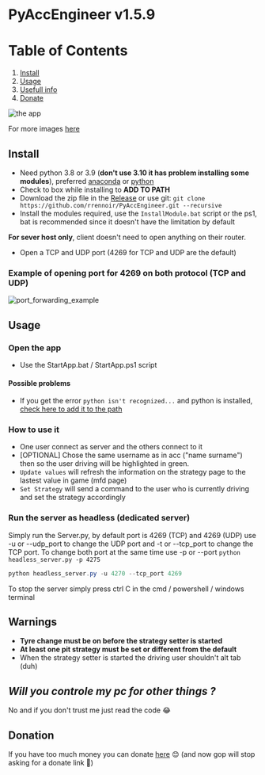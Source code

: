 # PyAccEngineer v1.5.9

# Table of Contents

1. [Install](#install)
2. [Usage](#usage)
3. [Usefull info](#warnings)
4. [Donate](#donation)

![the app](https://i.imgur.com/lCR0e42.png)

For more images [here](https://imgur.com/a/ZlYYni5)

## Install

- Need python 3.8 or 3.9 (**don't use 3.10 it has problem installing some modules**), preferred [anaconda](https://www.anaconda.com/products/individual) or [python](https://www.python.org/downloads/)
- Check to box while installing to **ADD TO PATH**
- Download the zip file in the [Release](https://github.com/rrennoir/PyAccEngineer/releases) or use git: `git clone https://github.com/rrennoir/PyAccEngineer.git --recursive`
- Install the modules required, use the `InstallModule.bat` script or the ps1, bat is recommended since it doesn't have the limitation by default

**For sever host only**, client doesn't need to open anything on their router.
- Open a TCP and UDP port (4269 for TCP and UDP are the default)

### Example of opening port for 4269 on both protocol (TCP and UDP)

![port_forwarding_example](https://user-images.githubusercontent.com/32205591/145807682-943e091b-3cd3-4818-b71d-825ce2d52b37.png)

## Usage

### Open the app

- Use the StartApp.bat / StartApp.ps1 script 

#### Possible problems

- If you get the error `python isn't recognized...` and python is installed, [check here to add it to the path](https://www.educative.io/edpresso/how-to-add-python-to-path-variable-in-windows)

### How to use it

- One user connect as server and the others connect to it
- [OPTIONAL] Chose the same username as in acc ("name surname") then so the user driving will be highlighted in green.
- `Update values` will refresh the information on the strategy page to the lastest value in game (mfd page)
- `Set Strategy` will send a command to the user who is currently driving and set the strategy accordingly

### Run the server as headless (dedicated server)

Simply run the Server.py, by default port is 4269 (TCP) and 4269 (UDP) use -u or --udp_port to change the UDP port and -t or --tcp_port to change the TCP port. To change both port at the same time use -p or --port `python headless_server.py -p 4275`


```powershell
python headless_server.py -u 4270 --tcp_port 4269
```

To stop the server simply press ctrl C in the cmd / powershell / windows terminal

## **Warnings**

- **Tyre change must be on before the strategy setter is started**
- **At least one pit strategy must be set or different from the default**
- When the strategy setter is started the driving user shouldn't alt tab (duh)

## ***Will you controle my pc for other things ?***

No and if you don't trust me just read the code 😂

## Donation

If you have too much money you can donate [here](https://www.paypal.com/donate?hosted_button_id=H8LHDCTB7R2KC) 😊
(and now gop will stop asking for a donate link 🐒)
